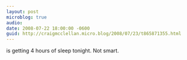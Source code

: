 ```yaml
---
layout: post
microblog: true
audio: 
date: 2008-07-22 18:00:00 -0600
guid: http://craigmcclellan.micro.blog/2008/07/23/t865871355.html
---
```

is getting 4 hours of sleep tonight. Not smart.
